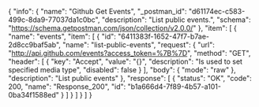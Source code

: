 {
  "info": {
    "name": "Github Get Events",
    "_postman_id": "d61174ec-c583-499c-8da9-77037da1c0bc",
    "description": "List public events.",
    "schema": "https://schema.getpostman.com/json/collection/v2.0.0/"
  },
  "item": [
    {
      "name": "events",
      "item": [
        {
          "id": "6411383f-1652-47f7-b7ae-2d8cc9baf5ab",
          "name": "list-public-events",
          "request": {
            "url": "http://api.github.com/events?access_token=%7B%7D",
            "method": "GET",
            "header": [
              {
                "key": "Accept",
                "value": "{}",
                "description": "Is used to set specified media type",
                "disabled": false
              }
            ],
            "body": {
              "mode": "raw"
            },
            "description": "List public events"
          },
          "response": [
            {
              "status": "OK",
              "code": 200,
              "name": "Response_200",
              "id": "b1a666d4-7f89-4b57-a101-0ba34f1588ed"
            }
          ]
        }
      ]
    }
  ]
}